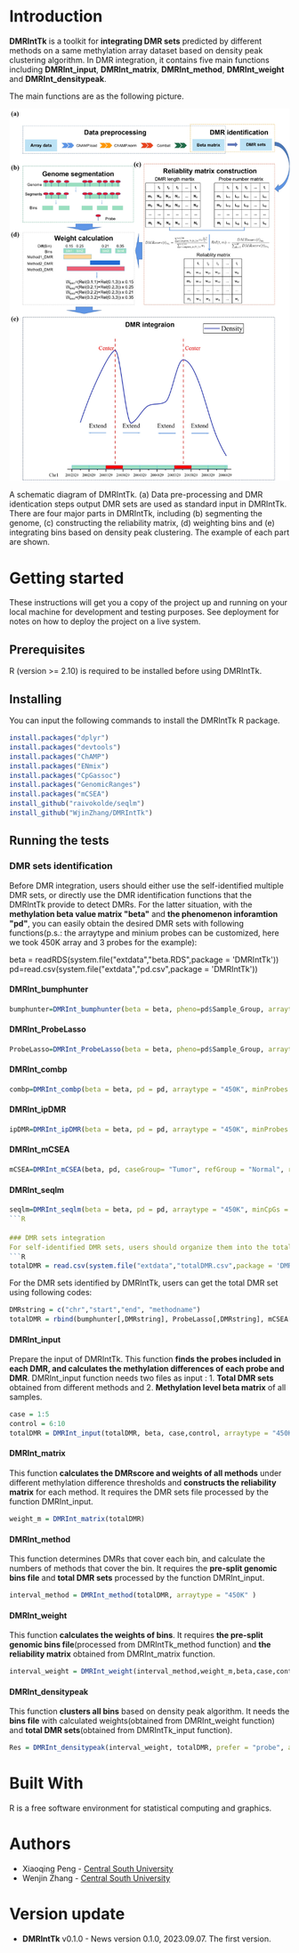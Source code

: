 
# Introduction
 **DMRIntTk** is a toolkit for **integrating DMR sets** predicted by different methods on a same methylation array dataset based on density peak clustering algorithm.
 In DMR integration, it contains five main functions including **DMRInt_input**, **DMRInt_matrix**, **DMRInt_method**, **DMRInt_weight** and **DMRInt_densitypeak**.
 
 The main functions are as the following picture.

 ![image](https://github.com/WjinZhang/DMRIntTk/blob/main/Workflow.jpg)

A schematic diagram of DMRIntTk. (a) Data pre-processing and DMR identication steps output DMR sets are used as standard input in DMRIntTk. There are four major parts in DMRIntTk, including (b) segmenting the genome, (c) constructing the reliability matrix, (d) weighting bins and (e) integrating bins based on density peak clustering. The example of each part are shown.
 # Getting started 
 
 These instructions will get you a copy of the project up and running on your local machine for development and testing purposes. See deployment for notes on how to deploy the project on a live system.
 ## Prerequisites
 R (version >= 2.10) is required to be installed before using DMRIntTk.

 ## Installing
 You can input the following commands to install the DMRIntTk R package.
 
 ```R
 install.packages("dplyr")
 install.packages("devtools")
 install.packages("ChAMP")
 install.packages("ENmix")
 install.packages("CpGassoc")
 install.packages("GenomicRanges")
 install.packages("mCSEA")
 install_github("raivokolde/seqlm")
 install_github("WjinZhang/DMRIntTk")
 ```
 ## Running the tests

 ### DMR sets identification
 Before DMR integration, users should either use the self-identified multiple DMR sets, or directly use the DMR identification functions that the DMRIntTk provide to detect DMRs.
 For the latter situation, with the **methylation beta value matrix "beta"** and **the phenomenon inforamtion "pd"**, you can easily obtain the desired DMR sets with following functions(p.s.: the arraytype and minium 
 probes can be customized, here we took 450K array and 3 probes for the example):
 
 beta = readRDS(system.file("extdata","beta.RDS",package = 'DMRIntTk'))
 pd=read.csv(system.file("extdata","pd.csv",package = 'DMRIntTk'))
 
 #### DMRInt_bumphunter
 ```R
 bumphunter=DMRInt_bumphunter(beta = beta, pheno=pd$Sample_Group, arraytype = "450K", minProbes = 3)
 ```
 #### DMRInt_ProbeLasso
 ```R
 ProbeLasso=DMRInt_ProbeLasso(beta = beta, pheno=pd$Sample_Group, arraytype = "450K", minProbes = 3)
```
 #### DMRInt_combp
 ```R
 combp=DMRInt_combp(beta = beta, pd = pd, arraytype = "450K", minProbes = 3)
```
 #### DMRInt_ipDMR
 ```R
 ipDMR=DMRInt_ipDMR(beta = beta, pd = pd, arraytype = "450K", minProbes = 3)
```
 #### DMRInt_mCSEA 
 ```R
 mCSEA=DMRInt_mCSEA(beta, pd, caseGroup= "Tumor", refGroup = "Normal", regionsTypes = "promoters", platform = "450k", minCpGs = 3)
```
 #### DMRInt_seqlm
 ```R
 seqlm=DMRInt_seqlm(beta = beta, pd = pd, arraytype = "450K", minCpGs = 3)
```R

 ### DMR sets integration
 For self-identified DMR sets, users should organize them into the total DMR file containing chr, start, end and methodnames. The example total DMR file is provided.
 ```R
 totalDMR = read.csv(system.file("extdata","totalDMR.csv",package = 'DMRIntTk'))
 ```
 For the DMR sets identified by DMRIntTk,  users can get the total DMR set using following codes:
 ```R
 DMRstring = c("chr","start","end", "methodname")
 totalDMR = rbind(bumphunter[,DMRstring], ProbeLasso[,DMRstring], mCSEA[,DMRstring], seqlm[,DMRstring], combp[,DMRstring], ipDMR[,DMRstring])
 ```
 #### DMRInt_input
 Prepare the input of DMRIntTk.
 This function **finds the probes included in each DMR, and calculates the methylation differences of each probe and DMR**.
 DMRInt_input function needs two files as input : 1. **Total DMR sets** obtained from different methods and 2. **Methylation level beta matrix** of all samples.
```R
case = 1:5
control = 6:10
totalDMR = DMRInt_input(totalDMR, beta, case,control, arraytype = "450K")
```
 
 #### DMRInt_matrix
 This function **calculates the DMRscore and weights of all methods** under different methylation difference thresholds and
 **constructs the reliability matrix** for each method. It requires the DMR sets file processed by the function DMRInt_input.

 ```R
 weight_m = DMRInt_matrix(totalDMR)
 ```
 
 #### DMRInt_method
This function determines DMRs that cover each bin, and calculate the numbers of methods that cover the bin. 
It requires the **pre-split genomic bins file** and **total DMR sets** processed by the function DMRInt_input.

```R
interval_method = DMRInt_method(totalDMR, arraytype = "450K" )
```
 #### DMRInt_weight
 This function **calculates the weights of bins**. It requires **the pre-split genomic bins file**(processed from DMRIntTk_method function) 
 and **the reliability matrix** obtained from DMRInt_matrix function.
 
 
```R
interval_weight = DMRInt_weight(interval_method,weight_m,beta,case,control)
```
 
 #### DMRInt_densitypeak
 This function **clusters all bins** based on density peak algorithm. It needs the **bins file** with calculated weights(obtained from DMRInt_weight function)
 and **total DMR sets**(obtained from DMRIntTk_input function).

```R
Res = DMRInt_densitypeak(interval_weight, totalDMR, prefer = "probe", arraytype = "450K")
```
 
 # Built With
  R is a free software environment for statistical computing and graphics.
  
 # Authors
* Xiaoqing Peng - [Central South University](https://life.csu.edu.cn/jsxx.jsp?urltype=news.NewsContentUrl&wbtreeid=1815&wbnewsid=3625)
* Wenjin Zhang - [Central South University](https://life.csu.edu.cn/)

# Version update
* **DMRIntTk** v0.1.0 -  News version 0.1.0, 2023.09.07. The first version.
